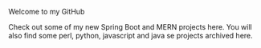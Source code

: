 
Welcome to my GitHub <br>

Check out some of my new Spring Boot and MERN projects here.
You will also find some perl, python, javascript and java se projects archived here.

<!---
tlquick/tlquick is a ✨ special ✨ repository because its `README.md` (this file) appears on your GitHub profile.
You can click the Preview link to take a look at your changes.
--->
